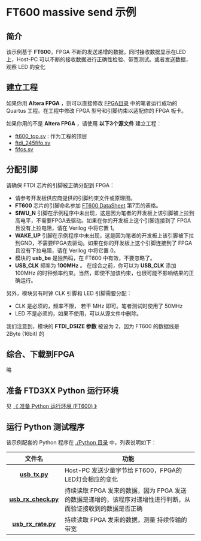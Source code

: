 FT600 massive send 示例
===============================

## 简介

该示例基于 **FT600**，FPGA 不断的发送递增的数据，同时接收数据显示在LED上，Host-PC 可以不断的接收数据进行正确性检验、带宽测试。或者发送数据，观察 LED 的变化

## 建立工程

如果你用 **Altera FPGA** ，则可以直接修改 [FPGA目录](https://github.com/WangXuan95/FTDI-245fifo-interface/blob/master/example/FT600_massive_send/FPGA) 中的笔者运行成功的 Quartus 工程。在工程中修改 FPGA 型号和引脚约束以适配你的 FPGA 板卡。

如果你用的不是 **Altera FPGA** ，请使用 **以下3个源文件** 建立工程：

* [ft600_top.sv](https://github.com/WangXuan95/FTDI-245fifo-interface/blob/master/example/FT600_massive_send/FPGA/ft600_top.sv) : 作为工程的顶层
* [ftdi_245fifo.sv](https://github.com/WangXuan95/FTDI-245fifo-interface/blob/master/RTL/ftdi_245fifo.sv)
* [fifos.sv](https://github.com/WangXuan95/FTDI-245fifo-interface/blob/master/RTL/fifos.sv)

## 分配引脚

请确保 FTDI 芯片的引脚被正确分配到 FPGA：

* 请参考开发板供应商提供的引脚约束文件或原理图。
* **FT600** 芯片的引脚命名参加 [FT600 DataSheet](https://www.ftdichip.com/Support/Documents/DataSheets/ICs/DS_FT600Q-FT601Q%20IC%20Datasheet.pdf) 第7页的表格。
* **SIWU_N** 引脚在示例程序中未出现，这是因为笔者的开发板上该引脚被上拉到高电平，不需要FPGA去驱动。如果在你的开发板上这个引脚连接到了 FPGA 且没有上拉电阻，请在 Verilog 中将它置 1。
* **WAKE_UP** 引脚在示例程序中未出现，这是因为笔者的开发板上该引脚被下拉到GND，不需要FPGA去驱动。如果在你的开发板上这个引脚连接到了 FPGA 且没有下拉电阻，请在 Verilog 中将它置 0。
* 模块的 **usb_be** 是独热码，在 FT600 中有效，不要忽略了。
* **USB_CLK** 频率为 **100MHz** 。 在综合之前，你可以为 **USB_CLK** 添加 100MHz 的时钟频率约束。当然，即使不加该约束，也很可能不影响结果的正确运行。

另外，模块另有时钟 CLK 引脚和 LED 引脚需要分配：

* CLK 是必须的，频率不限， 若干 MHz 即可。笔者测试时使用了 50MHz
* LED 不是必须的，如果不使用，可以从源文件中删除。

我们注意到，模块的 **FTDI_DSIZE 参数** 被设为 2，因为 FT600 的数据线是 2Byte (16bit) 的

## 综合、下载到FPGA

略

## 准备 FTD3XX Python 运行环境

见 [《 准备 Python 运行环境 (FT600) 》](https://github.com/WangXuan95/FTDI-245fifo-interface/blob/master/doc/Python_FTD3XX_guide.md)

## 运行 Python 测试程序

该示例配套的 Python 程序在 [./Python 目录](https://github.com/WangXuan95/FTDI-245fifo-interface/blob/master/example/FT600_massive_send/Python) 中，列表说明如下：

| 文件名           | 功能    |
| :--------:       | -----    |
| [**usb_tx.py**](https://github.com/WangXuan95/FTDI-245fifo-interface/blob/master/example/FT600_massive_send/Python/usb_tx.py) | Host-PC 发送少量字节给 FT600，FPGA的 LED灯会相应的变化    |
| [**usb_rx_check.py**](https://github.com/WangXuan95/FTDI-245fifo-interface/blob/master/example/FT600_massive_send/Python/usb_rx_check.py)   | 持续读取 FPGA 发来的数据，因为 FPGA 发送的数据是递增的，该程序对递增性进行判断，从而验证接收到的数据是否正确 |
| [**usb_rx_rate.py**](https://github.com/WangXuan95/FTDI-245fifo-interface/blob/master/example/FT600_massive_send/Python/usb_rx_rate.py)  | 持续读取 FPGA 发来的数据，测量 持续传输的带宽 |


